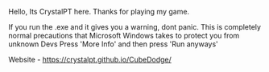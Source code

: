 Hello, Its CrystalPT here.
Thanks for playing my game.

If you run the .exe and it gives you a warning, dont panic.
This is completely normal precautions that Microsoft Windows takes to protect you from unknown Devs
Press 'More Info' and then press 'Run anyways'

Website - https://crystalpt.github.io/CubeDodge/
